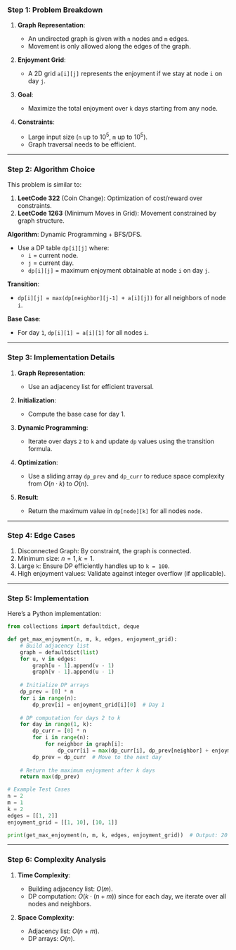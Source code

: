 ### **Step 1: Problem Breakdown**

1. **Graph Representation**:
   - An undirected graph is given with `n` nodes and `m` edges.
   - Movement is only allowed along the edges of the graph.

2. **Enjoyment Grid**:
   - A 2D grid `a[i][j]` represents the enjoyment if we stay at node `i` on day `j`.

3. **Goal**:
   - Maximize the total enjoyment over `k` days starting from any node.

4. **Constraints**:
   - Large input size (`n` up to $10^5$, `m` up to $10^5$).
   - Graph traversal needs to be efficient.

---

### **Step 2: Algorithm Choice**

This problem is similar to:
1. **LeetCode 322** (Coin Change): Optimization of cost/reward over constraints.
2. **LeetCode 1263** (Minimum Moves in Grid): Movement constrained by graph structure.

**Algorithm**: Dynamic Programming + BFS/DFS.
- Use a DP table `dp[i][j]` where:
  - `i` = current node.
  - `j` = current day.
  - `dp[i][j]` = maximum enjoyment obtainable at node `i` on day `j`.

**Transition**:
- `dp[i][j] = max(dp[neighbor][j-1] + a[i][j])` for all neighbors of node `i`.

**Base Case**:
- For day `1`, `dp[i][1] = a[i][1]` for all nodes `i`.

---

### **Step 3: Implementation Details**

1. **Graph Representation**:
   - Use an adjacency list for efficient traversal.

2. **Initialization**:
   - Compute the base case for day 1.

3. **Dynamic Programming**:
   - Iterate over days `2` to `k` and update `dp` values using the transition formula.

4. **Optimization**:
   - Use a sliding array `dp_prev` and `dp_curr` to reduce space complexity from $O(n \cdot k)$ to $O(n)$.

5. **Result**:
   - Return the maximum value in `dp[node][k]` for all nodes `node`.

---

### **Step 4: Edge Cases**

1. Disconnected Graph: By constraint, the graph is connected.
2. Minimum size: $n = 1, k = 1$.
3. Large `k`: Ensure DP efficiently handles up to `k = 100`.
4. High enjoyment values: Validate against integer overflow (if applicable).

---

### **Step 5: Implementation**

Here’s a Python implementation:

```python
from collections import defaultdict, deque

def get_max_enjoyment(n, m, k, edges, enjoyment_grid):
    # Build adjacency list
    graph = defaultdict(list)
    for u, v in edges:
        graph[u - 1].append(v - 1)
        graph[v - 1].append(u - 1)
    
    # Initialize DP arrays
    dp_prev = [0] * n
    for i in range(n):
        dp_prev[i] = enjoyment_grid[i][0]  # Day 1
    
    # DP computation for days 2 to k
    for day in range(1, k):
        dp_curr = [0] * n
        for i in range(n):
            for neighbor in graph[i]:
                dp_curr[i] = max(dp_curr[i], dp_prev[neighbor] + enjoyment_grid[i][day])
        dp_prev = dp_curr  # Move to the next day
    
    # Return the maximum enjoyment after k days
    return max(dp_prev)

# Example Test Cases
n = 2
m = 1
k = 2
edges = [[1, 2]]
enjoyment_grid = [[1, 10], [10, 1]]

print(get_max_enjoyment(n, m, k, edges, enjoyment_grid))  # Output: 20
```

---

### **Step 6: Complexity Analysis**

1. **Time Complexity**:
   - Building adjacency list: $O(m)$.
   - DP computation: $O(k \cdot (n + m))$ since for each day, we iterate over all nodes and neighbors.

2. **Space Complexity**:
   - Adjacency list: $O(n + m)$.
   - DP arrays: $O(n)$.
